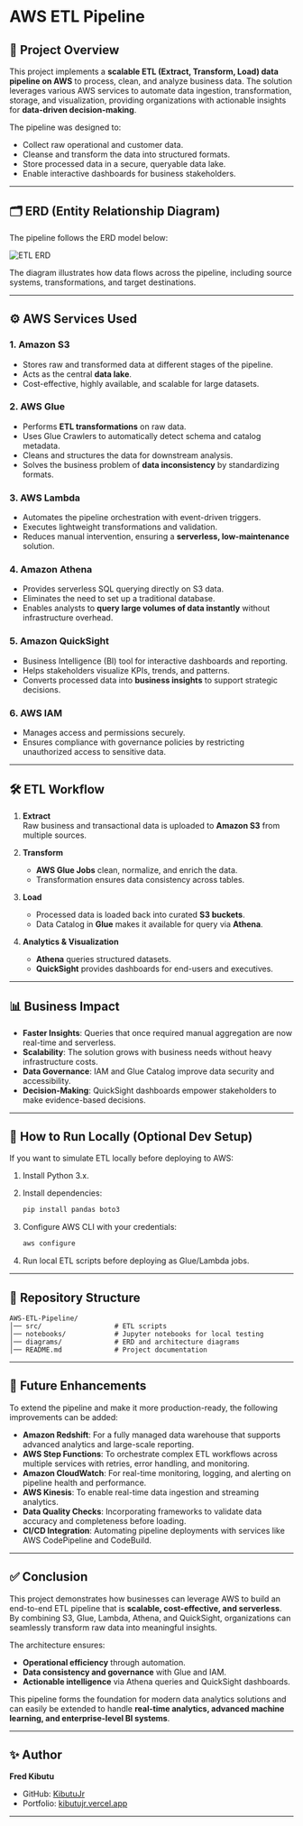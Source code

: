 # AWS ETL Pipeline

## 📌 Project Overview
This project implements a **scalable ETL (Extract, Transform, Load) data pipeline on AWS** to process, clean, and analyze business data. The solution leverages various AWS services to automate data ingestion, transformation, storage, and visualization, providing organizations with actionable insights for **data-driven decision-making**.

The pipeline was designed to:
- Collect raw operational and customer data.
- Cleanse and transform the data into structured formats.
- Store processed data in a secure, queryable data lake.
- Enable interactive dashboards for business stakeholders.

---

## 🗂️ ERD (Entity Relationship Diagram)
The pipeline follows the ERD model below:

![ETL ERD](AWS%20ETL%20ERD.drawio.png)

The diagram illustrates how data flows across the pipeline, including source systems, transformations, and target destinations.

---

## ⚙️ AWS Services Used

### 1. **Amazon S3**
- Stores raw and transformed data at different stages of the pipeline.
- Acts as the central **data lake**.
- Cost-effective, highly available, and scalable for large datasets.

### 2. **AWS Glue**
- Performs **ETL transformations** on raw data.
- Uses Glue Crawlers to automatically detect schema and catalog metadata.
- Cleans and structures the data for downstream analysis.
- Solves the business problem of **data inconsistency** by standardizing formats.

### 3. **AWS Lambda**
- Automates the pipeline orchestration with event-driven triggers.
- Executes lightweight transformations and validation.
- Reduces manual intervention, ensuring a **serverless, low-maintenance** solution.

### 4. **Amazon Athena**
- Provides serverless SQL querying directly on S3 data.
- Eliminates the need to set up a traditional database.
- Enables analysts to **query large volumes of data instantly** without infrastructure overhead.

### 5. **Amazon QuickSight**
- Business Intelligence (BI) tool for interactive dashboards and reporting.
- Helps stakeholders visualize KPIs, trends, and patterns.
- Converts processed data into **business insights** to support strategic decisions.

### 6. **AWS IAM**
- Manages access and permissions securely.
- Ensures compliance with governance policies by restricting unauthorized access to sensitive data.

---

## 🛠️ ETL Workflow
1. **Extract**  
   Raw business and transactional data is uploaded to **Amazon S3** from multiple sources.

2. **Transform**  
   - **AWS Glue Jobs** clean, normalize, and enrich the data.  
   - Transformation ensures data consistency across tables.

3. **Load**  
   - Processed data is loaded back into curated **S3 buckets**.  
   - Data Catalog in **Glue** makes it available for query via **Athena**.

4. **Analytics & Visualization**  
   - **Athena** queries structured datasets.  
   - **QuickSight** provides dashboards for end-users and executives.

---

## 📊 Business Impact

- **Faster Insights**: Queries that once required manual aggregation are now real-time and serverless.  
- **Scalability**: The solution grows with business needs without heavy infrastructure costs.  
- **Data Governance**: IAM and Glue Catalog improve data security and accessibility.  
- **Decision-Making**: QuickSight dashboards empower stakeholders to make evidence-based decisions.  

---

## 🚀 How to Run Locally (Optional Dev Setup)
If you want to simulate ETL locally before deploying to AWS:
1. Install Python 3.x.  
2. Install dependencies:  
   ```bash
   pip install pandas boto3
   ```

3. Configure AWS CLI with your credentials:

   ```bash
   aws configure
   ```
4. Run local ETL scripts before deploying as Glue/Lambda jobs.

---

## 📂 Repository Structure

```
AWS-ETL-Pipeline/
│── src/                  # ETL scripts
│── notebooks/            # Jupyter notebooks for local testing
│── diagrams/             # ERD and architecture diagrams
│── README.md             # Project documentation
```

---

## 🔮 Future Enhancements

To extend the pipeline and make it more production-ready, the following improvements can be added:

* **Amazon Redshift**: For a fully managed data warehouse that supports advanced analytics and large-scale reporting.
* **AWS Step Functions**: To orchestrate complex ETL workflows across multiple services with retries, error handling, and monitoring.
* **Amazon CloudWatch**: For real-time monitoring, logging, and alerting on pipeline health and performance.
* **AWS Kinesis**: To enable real-time data ingestion and streaming analytics.
* **Data Quality Checks**: Incorporating frameworks to validate data accuracy and completeness before loading.
* **CI/CD Integration**: Automating pipeline deployments with services like AWS CodePipeline and CodeBuild.

---

## ✅ Conclusion

This project demonstrates how businesses can leverage AWS to build an end-to-end ETL pipeline that is **scalable, cost-effective, and serverless**. By combining S3, Glue, Lambda, Athena, and QuickSight, organizations can seamlessly transform raw data into meaningful insights.

The architecture ensures:

* **Operational efficiency** through automation.
* **Data consistency and governance** with Glue and IAM.
* **Actionable intelligence** via Athena queries and QuickSight dashboards.

This pipeline forms the foundation for modern data analytics solutions and can easily be extended to handle **real-time analytics, advanced machine learning, and enterprise-level BI systems**.

---


## ✨ Author

**Fred Kibutu**

* GitHub: [KibutuJr](https://github.com/KibutuJr)
* Portfolio: [kibutujr.vercel.app](https://kibutujr.vercel.app)

---

